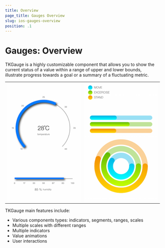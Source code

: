 ```yaml
---
title: Overview
page_title: Gauges Overview
slug: ios-gauges-overview
position: .1
---
```


# Gauges: Overview

TKGauge is a highly customizable component that allows you to show the current status of a value within a range of upper and lower bounds, illustrate progress towards a goal or a summary of a fluctuating metric.  <table>
<tr>
<td><img src="../images/gauges-overview001.png"/>
</td><td><img src="../images/gauges-overview002.png"/></td>
</tr>
</table>


TKGauge main features include:

- Various components types: indicators, segments, ranges, scales
- Multiple scales with different ranges
- Multiple indicators
- Value animations
- User interactions
